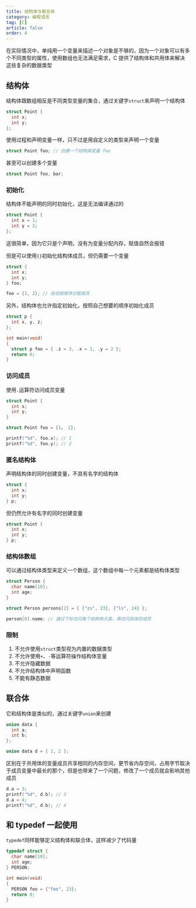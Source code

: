 ```yaml
---
title: 结构体与联合体
category: 编程语言
tag: [C]
article: false
order: 4
---
```


在实际情况中，单纯用一个变量来描述一个对象是不够的，因为一个对象可以有多个不同类型的属性，使用数组也无法满足需求，C 提供了结构体和共用体来解决这些复杂的数据类型

## 结构体

结构体跟数组相反是不同类型变量的集合，通过关键字`struct`来声明一个结构体

```c
struct Point {
  int x;
  int y;
};
```

使用过程和声明变量一样，只不过是用自定义的类型来声明一个变量

```c
struct Point foo; // 创建一个结构体变量 foo
```

甚至可以创建多个变量

```c
struct Point foo, bar;
```

### 初始化

结构体不能声明的同时初始化，这是无法编译通过的

```c
struct Point {
  int x = 1;
  int y = 2;
};
```

这很简单，因为它只是个声明，没有为变量分配内存，赋值自然会报错

但是可以使用`{}`初始化结构体成员，但仍需要一个变量

```c
struct {
  int x;
  int y;
} foo;

foo = {1, 2}; // 自动按顺序分配成员
```

另外，结构体也允许指定初始化，按照自己想要的顺序初始化成员

```c
struct p {
  int x, y, z;
};

int main(void)
{
  struct p foo = { .z = 3, .x = 1, .y = 2 };
  return 0;
}
```

### 访问成员

使用`.`运算符访问成员变量

```c
struct Point {
  int x;
  int y;
}

struct Point foo = {1， 2};

printf("%d", foo.x); // 1
printf("%d", foo.y); // 2
```

### 匿名结构体

声明结构体的同时创建变量，不具有名字的结构体

```c
struct {
  int x;
  int y;
} p;
```

但仍然允许有名字的同时创建变量

```c
struct Point {
  int x;
  int y;
} p;
```

### 结构体数组

可以通过结构体类型来定义一个数组，这个数组中每一个元素都是结构体类型

```c
struct Person { 
  char name[10]; 
  int age;
}

struct Person persons[2] = { {"zs", 23}, {"ls", 24} };

person[0].name; // 通过下标访问每个结构体元素，再访问具体的成员
```

### 限制

1. 不允许使用`struct`类型视为内置的数据类型
2. 不允许使用`+`、`-`等运算符操作结构体变量
3. 不允许隐藏数据
4. 不允许结构体中声明函数
5. 不能有静态数据

## 联合体

它和结构体是类似的，通过关键字`union`来创建

```c
union data {
  int a;
  int b;
};

union data d = { 1, 2 };
```

区别在于共用体的变量成员共享相同的内存空间，更节省内存空间，占用字节取决于成员变量中最长的那个，但是也带来了一个问题，修改了一个成员就会影响其他成员

```c
d.a = 3;
printf("%d", d.b); // 3
d.a = 4;
printf("%d", d.b); // 4
```

## 和 typedef 一起使用

`typedef`同样能够定义结构体和联合体，这样减少了代码量

```c
typedef struct {
  char name[10];
  int age;
} PERSON;

int main(void) 
{
  PERSON foo = {"foo", 23};
  return 0; 
}
```

